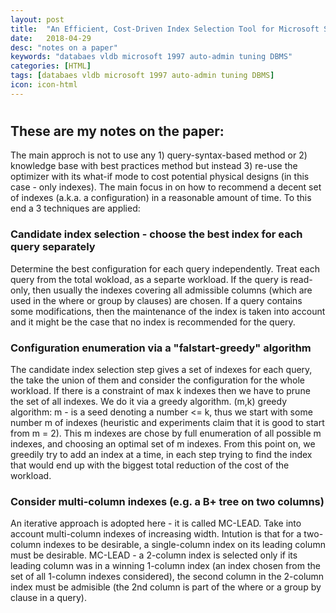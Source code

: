 ```yaml
---
layout: post
title:  "An Efficient, Cost-Driven Index Selection Tool for Microsoft SQL Server"
date:   2018-04-29
desc: "notes on a paper"
keywords: "databaes vldb microsoft 1997 auto-admin tuning DBMS"
categories: [HTML]
tags: [databaes vldb microsoft 1997 auto-admin tuning DBMS]
icon: icon-html
---
```


# 

## These are my notes on the paper:

The main approch is not to use any 1) query-syntax-based method or 2) knowledge base with best practices method but instead 3) re-use the optimizer with its what-if mode to cost potential physical designs (in this case - only indexes). The main focus in on how to recommend a decent set of indexes (a.k.a. a configuration) in a reasonable amount of time. To this end a 3 techniques are applied:

### Candidate index selection - choose the best index for each query separately

Determine the best configuration for each query independently. Treat each query from the total wokload, as a separte workload. If the query is read-only, then usually the indexes covering all admissible columns (which are used in the where or group by clauses) are chosen. If a query contains some modifications, then the maintenance of the index is taken into account and it might be the case that no index is recommended for the query.

### Configuration enumeration via a "falstart-greedy" algorithm

The candidate index selection step gives a set of indexes for each query, the take the union of them and consider the configuration for the whole workload. If there is a constraint of max k indexes then we have to prune the set of all indexes. We do it via a greedy algorithm. (m,k) greedy algorithm: m - is a seed denoting a number <= k, thus we start with some number m of indexes (heuristic and experiments claim that it is good to start from m = 2). This m indexes are chose by full enumeration of all possible m indexes, and choosing an optimal set of m indexes. From this point on, we greedily try to add an index at a time, in each step trying to find the index that would end up with the biggest total reduction of the cost of the workload.

### Consider multi-column indexes (e.g. a B+ tree on two columns)

An iterative approach is adopted here - it is called MC-LEAD. Take into account multi-column indexes of increasing width. Intution is that for a two-column indexes to be desirable, a single-column index on its leading column must be desirable. MC-LEAD - a 2-column index is selected only if its leading column was in a winning 1-column index (an index chosen from the set of all 1-column indexes considered), the second column in the 2-column index must be admisible (the 2nd column is part of the where or a group by clause in a query).



